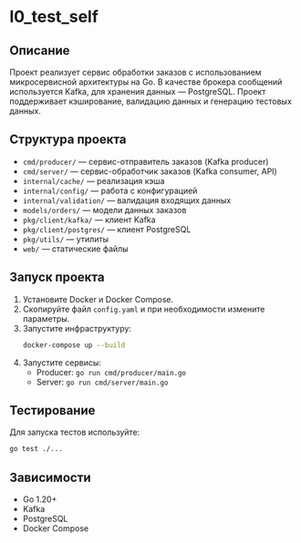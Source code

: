 # l0_test_self

## Описание
Проект реализует сервис обработки заказов с использованием микросервисной архитектуры на Go. В качестве брокера сообщений используется Kafka, для хранения данных — PostgreSQL. Проект поддерживает кэширование, валидацию данных и генерацию тестовых данных.

## Структура проекта
- `cmd/producer/` — сервис-отправитель заказов (Kafka producer)
- `cmd/server/` — сервис-обработчик заказов (Kafka consumer, API)
- `internal/cache/` — реализация кэша
- `internal/config/` — работа с конфигурацией
- `internal/validation/` — валидация входящих данных
- `models/orders/` — модели данных заказов
- `pkg/client/kafka/` — клиент Kafka
- `pkg/client/postgres/` — клиент PostgreSQL
- `pkg/utils/` — утилиты
- `web/` — статические файлы 

## Запуск проекта
1. Установите Docker и Docker Compose.
2. Скопируйте файл `config.yaml` и при необходимости измените параметры.
3. Запустите инфраструктуру:
   ```bash
   docker-compose up --build
   ```
4. Запустите сервисы:
   - Producer: `go run cmd/producer/main.go`
   - Server: `go run cmd/server/main.go`

## Тестирование
Для запуска тестов используйте:
```bash
go test ./...
```

## Зависимости
- Go 1.20+
- Kafka
- PostgreSQL
- Docker Compose

